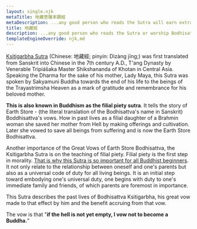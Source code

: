 ```yaml
---
layout: single.njk
metaTitle: 地藏菩薩本願經
metaDescription: ...any good person who reads the Sutra will earn extraordinary merits, be free of suffering due to past karma and ultimately, be born in the Pure Land of Ultimate Bliss.
title: 地藏經
description: ...any good person who reads the Sutra or worship Bodhisattva Ksitigarbha will earn extraordinary merits, be free of suffering due to past karma and ultimately, be born in the Pure Land of Ultimate Bliss.
templateEngineOverride: njk,md
---
```


[Ksitigarbha Sutra](/) (Chinese: 地藏經; pinyin: Dìzàng jīng;) was first translated from Sanskrit into Chinese in the 7th century A.D., T'ang Dynasty by Venerable Tripiáš­aka Master Shikshananda of Khotan in Central Asia. Speaking the Dharma for the sake of his mother, Lady Maya, this Sutra was spoken by Sakyamuni Buddha towards the end of his life to the beings of the Trayastrimsha Heaven as a mark of gratitude and remembrance for his beloved mother.

**This is also known in Buddhism as the filial piety sutra**. It tells the story of Earth Store - (the literal translation of the Bodhisattva's name in Sanskrit) Boddhisattva's vows. How in past lives as a filial daughter of a Brahmin woman she saved her mother from Hell by making offerings and cultivation. Later she vowed to save all beings from suffering and is now the Earth Store Bodhisattva.

Another importance of the Great Vows of Earth Store Bodhisattva, the Ksitigarbha Sutra is on the teaching of filial piety. Filial piety is the first step in morality. [That is why this Sutra is so important for all Buddhist beginners](/). It not only relate to the relationship between oneself and one's parents but also as a universal code of duty for all living beings. It is an initial step toward embodying one's universal duty, one begins with duty to one's immediate family and friends, of which parents are foremost in importance.

This Sutra describes the past lives of Bodhisattva Ksitigarbha, his great vow made to that effect by him and the benefit accruing from that vow.

The vow is that "**if the hell is not yet empty, I vow not to become a Buddha.**"
